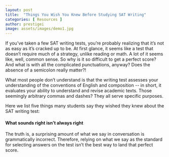 ```yaml
---
layout: post
title:  "Things You Wish You Knew Before Studying SAT Writing"
categories: [ Resources ]
author: prestigei
image: assets/images/demo1.jpg
---
```

If you’ve taken a few SAT writing tests, you’re probably realizing that it’s not as easy as it’s cracked up to be. At first glance, it seems like a test that doesn’t require much of a strategy, unlike reading or math. A lot of it seems like, well, common sense. So why is it so difficult to get a perfect score? And what is with all the complicated punctuations, anyway? Does the absence of a semicolon really matter?! 

What most people don’t understand is that the writing test assesses your understanding of the conventions of English and composition -- in short, it evaluates your ability to understand and revise academic texts. Those seemingly arbitrary commas and dashes? They all serve specific purposes. 

Here we list five things many students say they wished they knew about the SAT writing test: 

#### What sounds right isn’t always right
The truth is, a surprising amount of what we say in conversation is grammatically incorrect. Therefore, relying on what we say as the standard for selecting answers on the test isn’t the best way to land that perfect score.